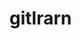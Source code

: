 # gitlrarn
<!-- first commit  -->
<!-- new branch createdz -->
<!-- unkown commit in main branch -->